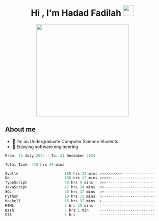<h1 align="center">Hi , I'm Hadad Fadilah <img src="https://media.giphy.com/media/hvRJCLFzcasrR4ia7z/giphy.gif" width="35"></h1>

<p align="center">
<img src="https://media.tenor.com/78dNivDemDAAAAAi/speech-bubble-venti.gif" width="300"/>    
</p>


##  About me
- 🔭 I’m an Undergraduate Computer Science Students
- 🌱 Enjoying software engineering

<!--START_SECTION:waka-->

```go
From: 25 July 2024 - To: 21 December 2024

Total Time: 476 hrs 49 mins

Svelte                     188 hrs 32 mins >>>>>>>>>>---------------   39.37 %
Go                         100 hrs 22 mins >>>>>--------------------   20.96 %
TypeScript                 48 hrs 9 mins   >>>----------------------   10.06 %
JavaScript                 42 hrs 24 mins  >>-----------------------   08.86 %
SQL                        36 hrs 37 mins  >>-----------------------   07.65 %
Python                     19 hrs 31 mins  >------------------------   04.08 %
Haskell                    16 hrs 37 mins  >------------------------   03.47 %
HTML                       7 hrs 39 mins   -------------------------   01.60 %
Bash                       5 hrs 1 min     -------------------------   01.05 %
CSS                        3 hrs           -------------------------   00.63 %
```

<!--END_SECTION:waka-->




<!--
**Fadil-Tao/Fadil-Tao** is a ✨ _special_ ✨ repository because its `README.md` (this file) appears on your GitHub profile.


